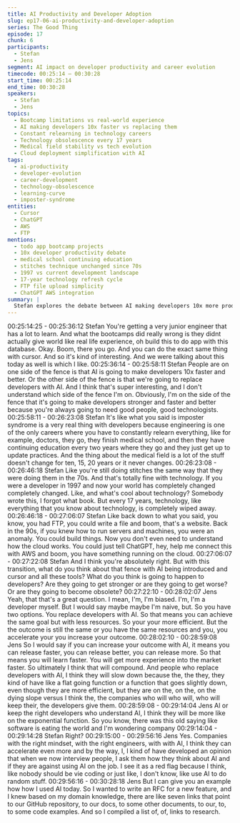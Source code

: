 ```yaml
---
title: AI Productivity and Developer Adoption
slug: ep17-06-ai-productivity-and-developer-adoption
series: The Good Thing
episode: 17
chunk: 6
participants:
  - Stefan
  - Jens
segment: AI impact on developer productivity and career evolution
timecode: 00:25:14 – 00:30:28
start_time: 00:25:14
end_time: 00:30:28
speakers:
  - Stefan
  - Jens
topics:
  - Bootcamp limitations vs real-world experience
  - AI making developers 10x faster vs replacing them
  - Constant relearning in technology careers
  - Technology obsolescence every 17 years
  - Medical field stability vs tech evolution
  - Cloud deployment simplification with AI
tags:
  - ai-productivity
  - developer-evolution
  - career-development
  - technology-obsolescence
  - learning-curve
  - imposter-syndrome
entities:
  - Cursor
  - ChatGPT
  - AWS
  - FTP
mentions:
  - todo app bootcamp projects
  - 10x developer productivity debate
  - medical school continuing education
  - stitches technique unchanged since 70s
  - 1997 vs current development landscape
  - 17-year technology refresh cycle
  - FTP file upload simplicity
  - ChatGPT AWS integration
summary: |
  Stefan explores the debate between AI making developers 10x more productive versus replacing them entirely, comparing technology's constant evolution to more stable fields like medicine. He notes that developers must constantly relearn everything as technology cycles refresh every 17 years, from simple FTP uploads in the 90s to AI-assisted cloud deployment today, questioning whether this makes developers stronger or more dependent on tools.
---
```


00:25:14:25 - 00:25:36:12
Stefan
You're getting a very junior engineer that has a lot to learn. And what the bootcamps did really
wrong is they didnt actually give world like real life experience, oh build this to do app with this
database. Okay. Boom, there you go. And you can do the exact same thing with cursor. And so
it's kind of interesting. And we were talking about this today as well is which I like.
00:25:36:14 - 00:25:58:11
Stefan
People are on one side of the fence is that AI is going to make developers 10x faster and better.
Or the other side of the fence is that we're going to replace developers with AI. And I think that's
super interesting, and I don't understand which side of the fence I'm on. Obviously, I'm on the
side of the fence that it's going to make developers stronger and faster and better because
you're always going to need good people, good technologists.
00:25:58:11 - 00:26:23:08
Stefan
It's like what you said is imposter syndrome is a very real thing with developers because
engineering is one of the only careers where you have to constantly relearn everything, like for
example, doctors, they go, they finish medical school, and then they have continuing education
every two years where they go and they just get up to update practices. And the thing about the
medical field is a lot of the stuff doesn't change for ten, 15, 20 years or it never changes.
00:26:23:08 - 00:26:46:18
Stefan
Like you're still doing stitches the same way that they were doing them in the 70s. And that's
totally fine with technology. If you were a developer in 1997 and now your world has completely
changed completely changed. Like, and what's cool about technology? Somebody wrote this, I
forgot what book. But every 17 years, technology, like everything that you know about
technology, is completely wiped away.
00:26:46:18 - 00:27:06:07
Stefan
Like back down to what you said, you know, you had FTP, you could write a file and boom, that's
a website. Back in the 90s, if you knew how to run servers and machines, you were an anomaly.
You could build things. Now you don't even need to understand how the cloud works. You could
just tell ChatGPT, hey, help me connect this with AWS and boom, you have something running
on the cloud.
00:27:06:07 - 00:27:22:08
Stefan
And I think you're absolutely right. But with this transition, what do you think about that fence
with AI being introduced and cursor and all these tools? What do you think is going to happen to
developers? Are they going to get stronger or are they going to get worse? Or are they going to
become obsolete?
00:27:22:10 - 00:28:02:07
Jens
Yeah, that that's a great question. I mean, I'm, I'm biased. I'm, I'm a developer myself. But I
would say maybe maybe I'm naive, but. So you have two options. You replace developers with
AI. So that means you can achieve the same goal but with less resources. So your your more
efficient. But the the outcome is still the same or you have the same resources and you, you
accelerate your you increase your outcome.
00:28:02:10 - 00:28:59:08
Jens
So I would say if you can increase your outcome with AI, it means you can release faster, you
can release better, you can release more. So that means you will learn faster. You will get more
experience into the market faster. So ultimately I think that will compound. And people who
replace developers with AI, I think they will slow down because the, the they, they kind of have
like a flat going function or a function that goes slightly down, even though they are more
efficient, but they are on the, on the, on the dying slope versus I think the, the companies who
will who will, who will keep their, the developers give them.
00:28:59:08 - 00:29:14:04
Jens
AI or keep the right developers who understand AI, I think they will be more like on the
exponential function. So you know, there was this old saying like software is eating the world
and I'm wondering company
00:29:14:04 - 00:29:14:28
Stefan
Right?
00:29:15:00 - 00:29:56:16
Jens
Yes. Companies with the right mindset, with the right engineers, with with AI, I think they can
accelerate even more and by the way, I, I kind of have developed an opinion that when we now
interview people, I ask them how they think about AI and if they are against using AI on the job. I
see it as a red flag because I think, like nobody should be vie coding or just like, I don't know,
like use AI to do random stuff.
00:29:56:16 - 00:30:28:18
Jens
But I can give you an example how how I used AI today. So I wanted to write an RFC for a new
feature, and I knew based on my domain knowledge, there are like seven links that point to our
GitHub repository, to our docs, to some other documents, to our, to, to some code examples.
And so I compiled a list of, of, links to research.